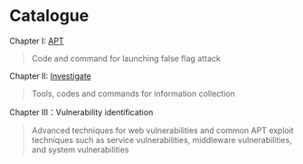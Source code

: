 # Catalogue

Chapter I: [APT](https://github.com/GhostWolfLab/APT-Individual-Combat-Guide/tree/main/En/Chapter%20I)

> Code and command for launching false flag attack

Chapter II: [Investigate](https://github.com/GhostWolfLab/APT-Individual-Combat-Guide/tree/main/En/Chapter%20%E2%85%A1)

> Tools, codes and commands for information collection

Chapter Ⅲ：Vulnerability identification

> Advanced techniques for web vulnerabilities and common APT exploit techniques such as service vulnerabilities, middleware vulnerabilities, and system vulnerabilities
